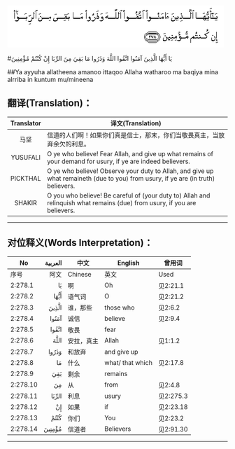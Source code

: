 ![002:278](images/002_278.gif)

#يَا أَيُّهَا الَّذِينَ آمَنُوا اتَّقُوا اللَّهَ وَذَرُوا مَا بَقِيَ مِنَ الرِّبَا إِنْ كُنْتُمْ مُؤْمِنِينَ 

##Ya ayyuha allatheena amanoo ittaqoo Allaha watharoo ma baqiya mina alrriba in kuntum mu/mineena 

## 翻译(Translation)：

| Translator | 译文(Translation)                                            |
| :--------: | ------------------------------------------------------------ |
|    马坚    | 信道的人们啊！如果你们真是信士，那末，你们当敬畏真主，当放弃余欠的利息。 |
|  YUSUFALI  | O ye who believe! Fear Allah, and give up what remains of your demand for usury, if ye are indeed believers. |
|  PICKTHAL  | O ye who believe! Observe your duty to Allah, and give up what remaineth (due to you) from usury, if ye are (in truth) believers. |
|   SHAKIR   | O you who believe! Be careful of (your duty to) Allah and relinquish what remains (due) from usury, if you are believers. |

---

## 对位释义(Words Interpretation)：

| No   | العربية | 中文    | English | 曾用词 |
| ---- | ------: | ------- | ------- | ------ |
| 序号 |    阿文 | Chinese | 英文    | Used   |
| 2:278.1  | يَا     | 啊         | Oh               | 见2:21.1  |
| 2:278.2  | أَيُّهَا   | 语气词     | O                | 见2:21.2  |
| 2:278.3  | الَّذِينَ  | 谁，那些   | those who        | 见2:6.2   |
| 2:278.4  | آمَنُوا  | 诚信       | believe          | 见2:9.4   |
| 2:278.5  | اتَّقُوا  | 敬畏       | fear             |           |
| 2:278.6  | اللَّهَ   | 安拉，真主 | Allah            | 见1:1.2   |
| 2:278.7  | وَذَرُوا  | 和放弃     | and give up      |           |
| 2:278.8  | مَا     | 什么       | what/ that which | 见2:17.8  |
| 2:278.9  | بَقِيَ    | 剩余       | remains          |           |
| 2:278.10 | مِنَ     | 从         | from             | 见2:4.8   |
| 2:278.11 | الرِّبَا  | 利息       | usury            | 见2:275.3 |
| 2:278.12 | إِنْ     | 如果       | if               | 见2:23.18 |
| 2:278.13 | كُنْتُمْ   | 你们       | You              | 见2:23.2  |
| 2:278.14 | مُؤْمِنِينَ | 信道者     | Believers        | 见2:91.30 |

---
